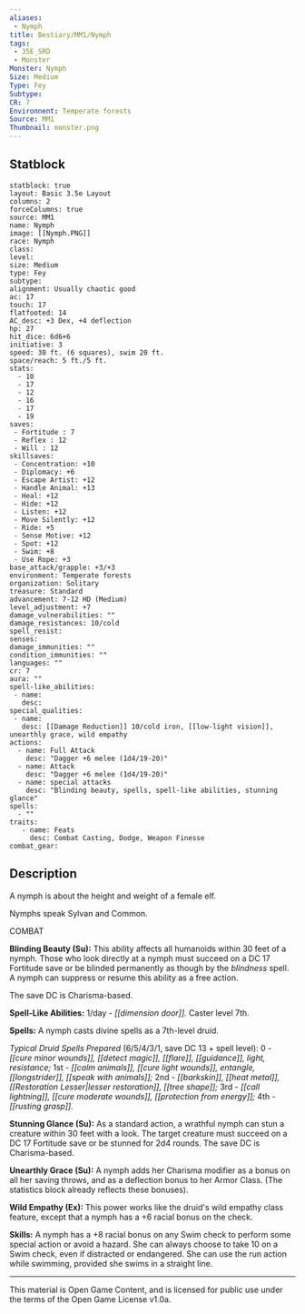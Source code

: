 ```yaml
---
aliases:
 - Nymph
title: Bestiary/MM1/Nymph
tags: 
 - 35E_SRD
 - Monster
Monster: Nymph
Size: Medium
Type: Fey
Subtype: 
CR: 7
Environnent: Temperate forests
Source: MM1
Thumbnail: monster.png
---
```


## Statblock

```statblock
statblock: true
layout: Basic 3.5e Layout
columns: 2
forceColumns: true
source: MM1 
name: Nymph
image: [[Nymph.PNG]]
race: Nymph
class: 
level: 
size: Medium
type: Fey
subtype: 
alignment: Usually chaotic good
ac: 17
touch: 17
flatfooted: 14
AC_desc: +3 Dex, +4 deflection
hp: 27
hit_dice: 6d6+6
initiative: 3
speed: 30 ft. (6 squares), swim 20 ft.
space/reach: 5 ft./5 ft.
stats:
  - 10
  - 17
  - 12
  - 16
  - 17
  - 19
saves:
 - Fortitude : 7
 - Reflex : 12
 - Will : 12
skillsaves:
 - Concentration: +10
 - Diplomacy: +6
 - Escape Artist: +12
 - Handle Animal: +13
 - Heal: +12
 - Hide: +12
 - Listen: +12
 - Move Silently: +12
 - Ride: +5
 - Sense Motive: +12
 - Spot: +12
 - Swim: +8
 - Use Rope: +3
base_attack/grapple: +3/+3
environment: Temperate forests
organization: Solitary
treasure: Standard
advancement: 7-12 HD (Medium)
level_adjustment: +7
damage_vulnerabilities: ""
damage_resistances: 10/cold
spell_resist: 
senses: 
damage_immunities: ""
condition_immunities: ""
languages: ""
cr: 7
aura: ""
spell-like_abilities:
 - name: 
   desc: 
special_qualities:
 - name:
   desc: [[Damage Reduction]] 10/cold iron, [[low-light vision]], unearthly grace, wild empathy
actions:
  - name: Full Attack
    desc: "Dagger +6 melee (1d4/19-20)"
  - name: Attack
    desc: "Dagger +6 melee (1d4/19-20)"
  - name: special attacks
    desc: "Blinding beauty, spells, spell-like abilities, stunning glance"
spells:
  - ""
traits:
   - name: Feats
     desc: Combat Casting, Dodge, Weapon Finesse
combat_gear:  
```

## Description



A nymph is about the height and weight of a female elf.

Nymphs speak Sylvan and Common.

COMBAT


**Blinding Beauty (Su):** This ability affects all humanoids within 30 feet of a nymph. Those who look directly at a nymph must succeed on a DC 17 Fortitude save or be blinded permanently as though by the *blindness* spell. A nymph can suppress or resume this ability as a free action.

The save DC is Charisma-based.


**Spell-Like Abilities:** 1/day - *[[dimension door]].* Caster level 7th.


**Spells:** A nymph casts divine spells as a 7th-level druid.


*Typical Druid Spells Prepared* (6/5/4/3/1, save DC 13 + spell level): 0 - *[[cure minor wounds]], [[detect magic]], [[flare]], [[guidance]], light, resistance;* 1st - *[[calm animals]], [[cure light wounds]], entangle, [[longstrider]], [[speak with animals]];* 2nd - *[[barkskin]], [[heat metal]], [[Restoration Lesser|lesser restoration]], [[tree shape]];* 3rd - *[[call lightning]], [[cure moderate wounds]], [[protection from energy]];* 4th - *[[rusting grasp]].*


**Stunning Glance (Su):** As a standard action, a wrathful nymph can stun a creature within 30 feet with a look. The target creature must succeed on a DC 17 Fortitude save or be stunned for 2d4 rounds. The save DC is Charisma-based.


**Unearthly Grace (Su):** A nymph adds her Charisma modifier as a bonus on all her saving throws, and as a deflection bonus to her Armor Class. (The statistics block already reflects these bonuses).


**Wild Empathy (Ex):** This power works like the druid's wild empathy class feature, except that a nymph has a +6 racial bonus on the check.


**Skills:** A nymph has a +8 racial bonus on any Swim check to perform some special action or avoid a hazard. She can always choose to take 10 on a Swim check, even if distracted or endangered. She can use the run action while swimming, provided she swims in a straight line.

---

This material is Open Game Content, and is licensed for public use under the terms of the Open Game License v1.0a.

